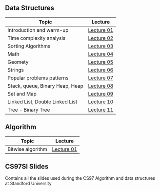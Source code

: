 ## Data Structures

|Topic|Lecture|
|-------|:------:|
|Introduction and warm-up|[Lecture 01](data-structures/Lecture01.md)|
|Time complexity analysis|[Lecture 02](data-structures/Lecture02.md)|
|Sorting Algorithms|[Lecture 03](data-structures/Lecture03.md)|
|Math|[Lecture 04](data-structures/Lecture04.md)|
|Geomety|[Lecture 05](data-structures/Lecture05.md)|
|Strings|[Lecture 06](data-structures/Lecture06.md)|
|Popular problems patterns|[Lecture 07](data-structures/Lecture09.md)|
|Stack, queue, Binary Heap, Heap|[Lecture 08](data-structures/Lecture10.md)|
|Set and Map|[Lecture 09](data-structures/Lecture11.md)|
|Linked List, Double Linked List|[Lecture 10](data-structures/Lecture12.md)|
|Tree - Binary Tree|[Lecture 11](data-structures/Lecture13.md)|


## Algorithm

|Topic|Lecture|
|-------|:------:|
|Bitwise algorithm|[Lecture 01](algorithm/Lecture01.md)|

## CS97SI Slides

Contains all the slides used during the CS97 Algorithm and data structures at Standford University

